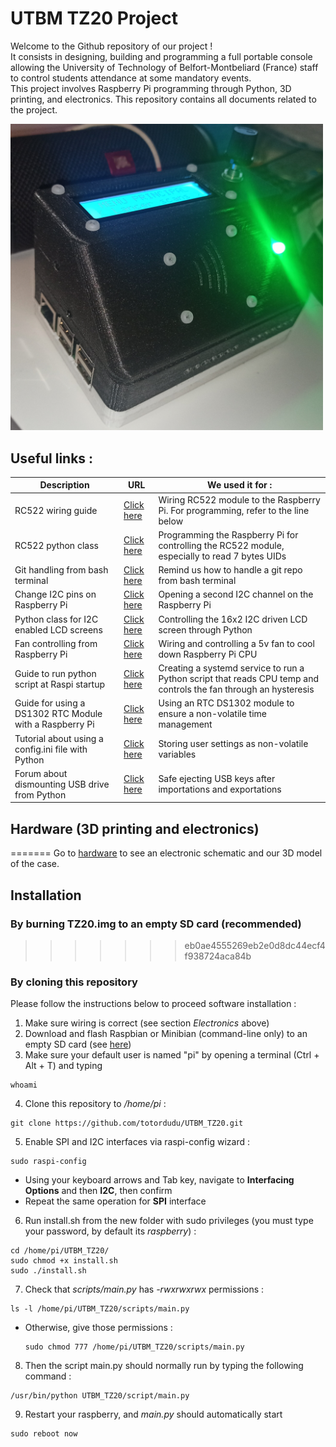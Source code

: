 # UTBM TZ20 Project

Welcome to the Github repository of our project !  
It consists in designing, building and programming a full portable console allowing the University of Technology of Belfort-Montbeliard (France) staff to control students attendance at some mandatory events.  
This project involves Raspberry Pi programming through Python, 3D printing, and electronics.
This repository contains all documents related to the project.

<img src="img/box.jpg" width="500px">

## Useful links : ##

| Description                                             | URL                                                                                                            | We used it for :                                                                                                 |
|---------------------------------------------------------|----------------------------------------------------------------------------------------------------------------|------------------------------------------------------------------------------------------------------------------|
| RC522 wiring guide                                      | [Click here](https://pimylifeup.com/raspberry-pi-rfid-rc522/)                                                  | Wiring RC522 module to the Raspberry Pi. For programming, refer to the line below                                |
| RC522 python class                                      | [Click here](https://github.com/danjperron/MFRC522-python)                                                     | Programming the Raspberry Pi for controlling the RC522 module, especially to read 7 bytes UIDs                   |
| Git handling from bash terminal                         | [Click here](https://medium.com/@panjeh/makefile-git-add-commit-push-github-all-in-one-command-9dcf76220f48 )  | Remind us how to handle a git repo from bash terminal                                                            |
| Change I2C pins on Raspberry Pi                         | [Click here](https://raspberrypi.stackexchange.com/questions/88149/change-i2c-pins-on-raspberry-pi)            | Opening a second I2C channel on the Raspberry Pi                                                                 |
| Python class for I2C enabled LCD screens                | [Click here](https://www.raspberrypi-spy.co.uk/2015/05/using-an-i2c-enabled-lcd-screen-with-the-raspberry-pi/) | Controlling the 16x2 I2C driven LCD screen through Python                                                        |
| Fan controlling from Raspberry Pi                       | [Click here](https://howchoo.com/g/ote2mjkzzta/control-raspberry-pi-fan-temperature-python)                    | Wiring and controlling a 5v fan to cool down Raspberry Pi CPU                                                    |
| Guide to run python script at Raspi startup             | [Click here](https://www.dexterindustries.com/howto/run-a-program-on-your-raspberry-pi-at-startup/#systemd)    | Creating a systemd service to run a Python script that reads CPU temp and controls the fan through an hysteresis |
| Guide for using a DS1302 RTC Module with a Raspberry Pi | [Click here](https://github.com/sourceperl/rpi.rtc)                                                            | Using an RTC DS1302 module to ensure a non-volatile time management                                              |
| Tutorial about using a config.ini file with Python      | [Click here](https://pymotw.com/2/ConfigParser/)                                                               | Storing user settings as non-volatile variables                                                                  |
| Forum about dismounting USB drive from Python           | [Click here](https://www.raspberrypi.org/forums/viewtopic.php?t=198250)                                        | Safe ejecting USB keys after importations and exportations

## Hardware (3D printing and electronics) ##
=======
Go to [hardware](hardware/README.md) to see an electronic schematic and our 3D model of the case.

## Installation ##
### By burning TZ20.img to an empty SD card (recommended) ###
>>>>>>> eb0ae4555269eb2e0d8dc44ecf4f938724aca84b

### By cloning this repository ###
Please follow the instructions below to proceed software installation :
1. Make sure wiring is correct (see section *Electronics* above)
2. Download and flash Raspbian or Minibian (command-line only) to an empty SD card (see [here](https://www.raspberrypi.org/documentation/installation/installing-images/))
3. Make sure your default user is named "pi" by opening a terminal (Ctrl + Alt + T) and typing
```
whoami
```
4. Clone this repository to */home/pi* :
```
git clone https://github.com/totordudu/UTBM_TZ20.git
```
5. Enable SPI and I2C interfaces via raspi-config wizard :
```
sudo raspi-config  
```
   * Using your keyboard arrows and Tab key, navigate to **Interfacing Options** and then **I2C**, then confirm
   * Repeat the same operation for **SPI** interface

6. Run install.sh from the new folder with sudo privileges (you must type your password, by default its *raspberry*) :
```
cd /home/pi/UTBM_TZ20/
sudo chmod +x install.sh
sudo ./install.sh
```
7. Check that *scripts/main.py* has *-rwxrwxrwx* permissions :
```
ls -l /home/pi/UTBM_TZ20/scripts/main.py
```
* Otherwise, give those permissions :
    ```
    sudo chmod 777 /home/pi/UTBM_TZ20/scripts/main.py
    ```

8. Then the script main.py should normally run by typing the following command : 
```
/usr/bin/python UTBM_TZ20/script/main.py
```

9. Restart your raspberry, and *main.py* should automatically start
```
sudo reboot now
```

